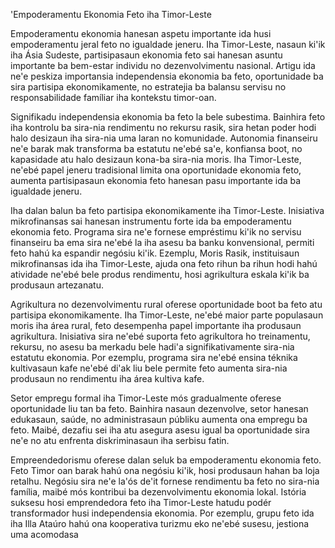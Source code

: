 'Empoderamentu Ekonomia Feto iha Timor-Leste

Empoderamentu ekonomia hanesan aspetu importante ida husi empoderamentu jeral feto no igualdade jeneru. Iha Timor-Leste, nasaun ki'ik iha Ásia Sudeste, partisipasaun ekonomia feto sai hanesan asuntu importante ba bem-estar individu no dezenvolvimentu nasional. Artigu ida ne'e peskiza importansia independensia ekonomia ba feto, oportunidade ba sira partisipa ekonomikamente, no estratejia ba balansu servisu no responsabilidade famíliar iha kontekstu timor-oan.

Signifikadu independensia ekonomia ba feto la bele subestima. Bainhira feto iha kontrolu ba sira-nia rendimentu no rekursu rasik, sira hetan poder hodi halo desizaun iha sira-nia uma laran no komunidade. Autonomia finanseiru ne'e barak mak transforma ba estatutu ne'ebé sa'e, konfiansa boot, no kapasidade atu halo desizaun kona-ba sira-nia moris. Iha Timor-Leste, ne'ebé papel jeneru tradisional limita ona oportunidade ekonomia feto, aumenta partisipasaun ekonomia feto hanesan pasu importante ida ba igualdade jeneru.

Iha dalan balun ba feto partisipa ekonomikamente iha Timor-Leste. Inisiativa mikrofinansas sai hanesan instrumentu forte ida ba empoderamentu ekonomia feto. Programa sira ne'e fornese empréstimu ki'ik no servisu finanseiru ba ema sira ne'ebé la iha asesu ba banku konvensional, permiti feto hahú ka espandir negósiu ki'ik. Ezemplu, Moris Rasik, instituisaun mikrofinansas ida iha Timor-Leste, ajuda ona feto rihun ba rihun hodi hahú atividade ne'ebé bele produs rendimentu, hosi agrikultura eskala ki'ik ba produsaun artezanatu.

Agrikultura no dezenvolvimentu rural oferese oportunidade boot ba feto atu partisipa ekonomikamente. Iha Timor-Leste, ne'ebé maior parte populasaun moris iha área rural, feto desempenha papel importante iha produsaun agrikultura. Inisiativa sira ne'ebé suporta feto agrikultora ho treinamentu, rekursu, no asesu ba merkadu bele hadi'a signifikativamente sira-nia estatutu ekonomia. Por ezemplu, programa sira ne'ebé ensina téknika kultivasaun kafe ne'ebé di'ak liu bele permite feto aumenta sira-nia produsaun no rendimentu iha área kultiva kafe.

Setor empregu formal iha Timor-Leste mós gradualmente oferese oportunidade liu tan ba feto. Bainhira nasaun dezenvolve, setor hanesan edukasaun, saúde, no administrasaun públiku aumenta ona empregu ba feto. Maibé, dezafiu sei iha atu asegura asesu igual ba oportunidade sira ne'e no atu enfrenta diskriminasaun iha serbisu fatin.

Empreendedorismu oferese dalan seluk ba empoderamentu ekonomia feto. Feto Timor oan barak hahú ona negósiu ki'ik, hosi produsaun hahan ba loja retalhu. Negósiu sira ne'e la'ós de'it fornese rendimentu ba feto no sira-nia família, maibé mós kontribui ba dezenvolvimentu ekonomia lokal. Istória suksesu hosi emprendedora feto iha Timor-Leste hatudu podér transformador husi independensia ekonomia. Por ezemplu, grupu feto ida iha Illa Ataúro hahú ona kooperativa turizmu eko ne'ebé susesu, jestiona uma acomodasa